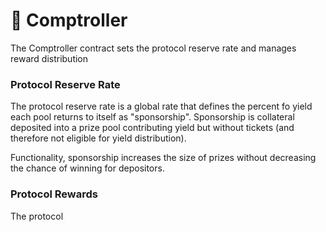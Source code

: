# 🤖 Comptroller

The Comptroller contract sets the protocol reserve rate and manages reward distribution  

### Protocol Reserve Rate

The protocol reserve rate is a global rate that defines the percent fo yield each pool returns to itself as "sponsorship". Sponsorship is collateral deposited into a prize pool contributing yield but without tickets \(and therefore not eligible for yield distribution\). 

Functionality, sponsorship increases the size of prizes without decreasing the chance of winning for depositors. 

### Protocol Rewards

The protocol 

